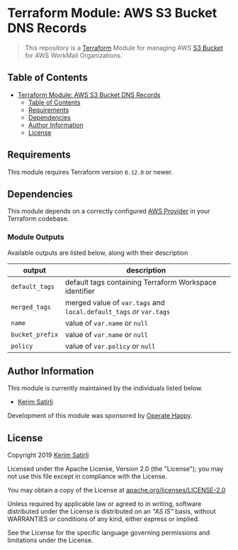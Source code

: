 # Terraform Module: AWS S3 Bucket DNS Records

> This repository is a [Terraform](https://terraform.io/) Module for managing AWS [S3 Bucket](https://docs.aws.amazon.com/AmazonS3/latest/dev/UsingBucket.html) for AWS WorkMail Organizations.

## Table of Contents

- [Terraform Module: AWS S3 Bucket DNS Records](#terraform-module-aws-s3-bucket-dns-records)
  - [Table of Contents](#table-of-contents)
  - [Requirements](#requirements)
  - [Dependencies](#dependencies)
  - [Author Information](#author-information)
  - [License](#license)

## Requirements

This module requires Terraform version `0.12.0` or newer.

## Dependencies

This module depends on a correctly configured [AWS Provider](https://www.terraform.io/docs/providers/aws/index.html) in your Terraform codebase.

### Module Outputs

Available outputs are listed below, along with their description

| output          | description                                                         |
|-----------------|---------------------------------------------------------------------|
| `default_tags`  | default tags containing Terraform Workspace identifier              |
| `merged_tags`   | merged value of `var.tags` and `local.default_tags` _or_ `var.tags` |
| `name`          | value of `var.name` or `null`                                       |
| `bucket_prefix` | value of `var.name` or `null`                                       |
| `policy`        | value of `var.policy` or `null`                                     |

## Author Information

This module is currently maintained by the individuals listed below.

- [Kerim Satirli](https://github.com/ksatirli)

Development of this module was sponsored by [Operate Happy](https://github.com/operatehappy).

## License

Copyright 2019 [Kerim Satirli](https://github.com/ksatirli)

Licensed under the Apache License, Version 2.0 (the "License"); you may not use this file except in compliance with the License.

You may obtain a copy of the License at [apache.org/licenses/LICENSE-2.0](http://www.apache.org/licenses/LICENSE-2.0)

Unless required by applicable law or agreed to in writing, software distributed under the License is distributed on an _"AS IS"_ basis, without WARRANTIES or conditions of any kind, either express or implied.

See the License for the specific language governing permissions and limitations under the License.

